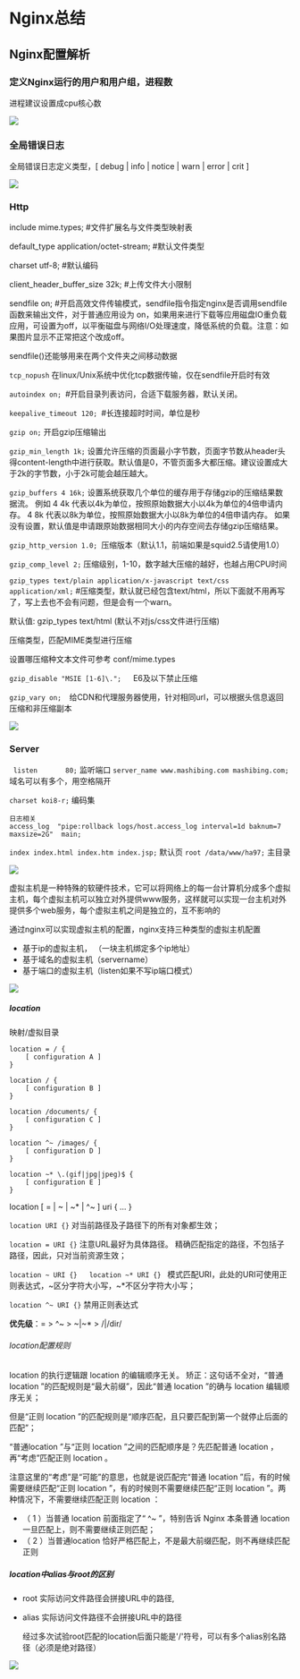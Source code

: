 # Nginx总结

## Nginx配置解析

### 定义Nginx运行的用户和用户组，进程数

进程建议设置成cpu核心数

![](D:\0_LeargingSummary\Nginx\images\用户组进程设置.png)

### 全局错误日志

全局错误日志定义类型，[ debug | info | notice | warn | error | crit ]

![](D:\0_LeargingSummary\Nginx\images\全局日志配置.png)

### Http

include mime.types; #文件扩展名与文件类型映射表

default_type application/octet-stream; #默认文件类型

charset utf-8; #默认编码

client_header_buffer_size 32k; #上传文件大小限制

sendfile on; #开启高效文件传输模式，sendfile指令指定nginx是否调用sendfile函数来输出文件，对于普通应用设为 on，如果用来进行下载等应用磁盘IO重负载应用，可设置为off，以平衡磁盘与网络I/O处理速度，降低系统的负载。注意：如果图片显示不正常把这个改成off。

sendfile()还能够用来在两个文件夹之间移动数据

`tcp_nopush` 在linux/Unix系统中优化tcp数据传输，仅在sendfile开启时有效

`autoindex on; `#开启目录列表访问，合适下载服务器，默认关闭。

`keepalive_timeout 120; `#长连接超时时间，单位是秒



`gzip on;` 开启gzip压缩输出

`gzip_min_length 1k;`  设置允许压缩的页面最小字节数，页面字节数从header头得content-length中进行获取。默认值是0，不管页面多大都压缩。建议设置成大于2k的字节数，小于2k可能会越压越大。  

`gzip_buffers 4 16k;` 设置系统获取几个单位的缓存用于存储gzip的压缩结果数据流。 例如 4 4k 代表以4k为单位，按照原始数据大小以4k为单位的4倍申请内存。 4 8k 代表以8k为单位，按照原始数据大小以8k为单位的4倍申请内存。    如果没有设置，默认值是申请跟原始数据相同大小的内存空间去存储gzip压缩结果。

`gzip_http_version 1.0; `压缩版本（默认1.1，前端如果是squid2.5请使用1.0）

`gzip_comp_level 2;` 压缩级别，1-10，数字越大压缩的越好，也越占用CPU时间  

`gzip_types text/plain application/x-javascript text/css application/xml;`
#压缩类型，默认就已经包含text/html，所以下面就不用再写了，写上去也不会有问题，但是会有一个warn。

 默认值: gzip_types text/html (默认不对js/css文件进行压缩) 

压缩类型，匹配MIME类型进行压缩 

设置哪压缩种文本文件可参考 conf/mime.types

 `gzip_disable "MSIE [1-6]\.";   `E6及以下禁止压缩

`gzip_vary on;  `给CDN和代理服务器使用，针对相同url，可以根据头信息返回压缩和非压缩副本  

![](D:\0_LeargingSummary\Nginx\images\http设置.png)

### Server

` listen       80;`  监听端口
`server_name www.mashibing.com mashibing.com; ` 域名可以有多个，用空格隔开

`charset koi8-r;` 编码集

 ```access_log  logs/host.access.log  main;
日志相关
access_log  "pipe:rollback logs/host.access_log interval=1d baknum=7 maxsize=2G"  main;
 ```

`index index.html index.htm index.jsp;` 默认页
`root /data/www/ha97;` 主目录

![](D:\0_LeargingSummary\Nginx\images\server配置.png)

虚拟主机是一种特殊的软硬件技术，它可以将网络上的每一台计算机分成多个虚拟主机，每个虚拟主机可以独立对外提供www服务，这样就可以实现一台主机对外提供多个web服务，每个虚拟主机之间是独立的，互不影响的

通过nginx可以实现虚拟主机的配置，nginx支持三种类型的虚拟主机配置

- 基于ip的虚拟主机， （一块主机绑定多个ip地址）
- 基于域名的虚拟主机（servername）
- 基于端口的虚拟主机（listen如果不写ip端口模式）

![](D:\0_LeargingSummary\Nginx\images\虚拟主机配置.png)



##### location

映射/虚拟目录

```
location = / {
    [ configuration A ]
}

location / {
    [ configuration B ]
}

location /documents/ {
    [ configuration C ]
}

location ^~ /images/ {
    [ configuration D ]
}

location ~* \.(gif|jpg|jpeg)$ {
    [ configuration E ]
}
```

location [ = | ~ | ~* | ^~ ] uri { ... }

`location URI {}` 对当前路径及子路径下的所有对象都生效；

`location = URI {}` 注意URL最好为具体路径。  精确匹配指定的路径，不包括子路径，因此，只对当前资源生效；

`location ~ URI {}   location ~* URI {} `  模式匹配URI，此处的URI可使用正则表达式，~区分字符大小写，~*不区分字符大小写；

`location ^~ URI {}` 禁用正则表达式

**优先级**：= > ^~ > ~|~* >  /|/dir/

###### location配置规则

location 的执行逻辑跟 location 的编辑顺序无关。
矫正：这句话不全对，“普通 location ”的匹配规则是“最大前缀”，因此“普通 location ”的确与 location 编辑顺序无关；

但是“正则 location ”的匹配规则是“顺序匹配，且只要匹配到第一个就停止后面的匹配”；

“普通location ”与“正则 location ”之间的匹配顺序是？先匹配普通 location ，再“考虑”匹配正则 location 。

注意这里的“考虑”是“可能”的意思，也就是说匹配完“普通 location ”后，有的时候需要继续匹配“正则 location ”，有的时候则不需要继续匹配“正则 location ”。两种情况下，不需要继续匹配正则 location ：

- （ 1 ）当普通 location 前面指定了“ ^~ ”，特别告诉 Nginx 本条普通 location 一旦匹配上，则不需要继续正则匹配；
- （ 2 ）当普通location 恰好严格匹配上，不是最大前缀匹配，则不再继续匹配正则

##### location中alias与root的区别

- root   实际访问文件路径会拼接URL中的路径,

- alias  实际访问文件路径不会拼接URL中的路径

  经过多次试验root匹配的location后面只能是'/'符号，可以有多个alias别名路径（必须是绝对路径）

![](D:\0_LeargingSummary\Nginx\images\location中alias与root配置.png)